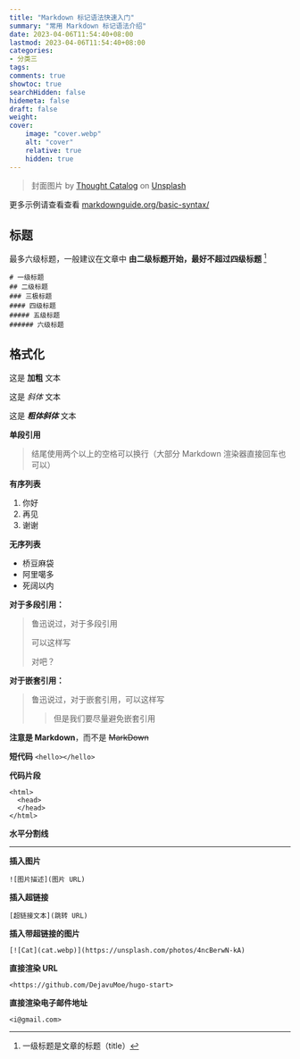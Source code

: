 ```yaml
---
title: "Markdown 标记语法快速入门"
summary: "常用 Markdown 标记语法介绍"
date: 2023-04-06T11:54:40+08:00
lastmod: 2023-04-06T11:54:40+08:00
categories:
- 分类三
tags:
comments: true
showtoc: true
searchHidden: false
hidemeta: false
draft: false
weight:
cover:
    image: "cover.webp"
    alt: "cover"
    relative: true
    hidden: true
---
```


> 封面图片 by [Thought Catalog](https://unsplash.com/@thoughtcatalog?utm_source=unsplash&utm_medium=referral&utm_content=creditCopyText) on [Unsplash](https://unsplash.com/photos/505eectW54k?utm_source=unsplash&utm_medium=referral&utm_content=creditCopyText)

更多示例请查看查看 [markdownguide.org/basic-syntax/](https://www.markdownguide.org/basic-syntax/)

## 标题

最多六级标题，一般建议在文章中 **由二级标题开始，最好不超过四级标题** [^1]

```
# 一级标题
## 二级标题
### 三极标题
#### 四级标题
##### 五级标题
###### 六级标题
```

## 格式化

这是 **加粗** 文本  

这是 *斜体* 文本  

这是 ***粗体斜体*** 文本

**单段引用**

> 结尾使用两个以上的空格可以换行（大部分 Markdown 渲染器直接回车也可以）

**有序列表**

1. 你好
2. 再见
3. 谢谢

**无序列表**

- 桥豆麻袋
- 阿里噶多
- 死阔以内

**对于多段引用：**

> 鲁迅说过，对于多段引用
>
> 可以这样写
>
> 对吧？

**对于嵌套引用：**

> 鲁迅说过，对于嵌套引用，可以这样写
>
> > 但是我们要尽量避免嵌套引用

**注意是 Markdown**，而不是 ~~MarkDown~~

**短代码**  `<hello></hello>`

**代码片段**

```
<html>
  <head>
  </head>
</html>
```

**水平分割线**

---

**插入图片**

```
![图片描述](图片 URL)
```

**插入超链接**

```
[超链接文本](跳转 URL)
```

**插入带超链接的图片**

```
[![Cat](cat.webp)](https://unsplash.com/photos/4ncBerwN-kA)
```

**直接渲染 URL**

```
<https://github.com/DejavuMoe/hugo-start>
```

**直接渲染电子邮件地址**

```
<i@gmail.com>
```



[^1]: 一级标题是文章的标题（title）